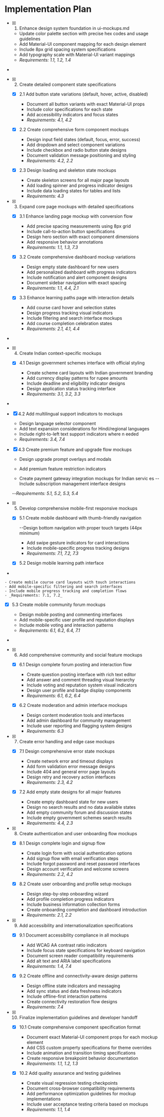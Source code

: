 # Implementation Plan

- [x] 1. Enhance design system foundation in ui-mockups.md





  - Update color palette section with precise hex codes and usage guidelines
  - Add Material-UI component mapping for each design element
  - Include 8px grid spacing system specifications
  - Add typography scale with Material-UI variant mappings
  - _Requirements: 1.1, 1.2, 1.4_
-

- [x] 2. Create detailed component state specifications





  - [x] 2.1 Add button state variations (default, hover, active, disabled)



    - Document all button variants with exact Material-UI props
    - Include color specifications for each state
    - Add accessibility indicators and focus states
    - _Requirements: 4.1, 4.2_

  - [x] 2.2 Create comprehensive form component mockups



    - Design input field states (default, focus, error, success)
    - Add dropdown and select component variations
    - Include checkbox and radio button state designs
    - Document validation message positioning and styling
    - _Requirements: 4.2, 2.2_

  - [x] 2.3 Design loading and skeleton state mockups




    - Create skeleton screens for all major page layouts
    - Add loading spinner and progress indicator designs
    - Include data loading states for tables and lists
    - _Requirements: 4.3_

- [x] 3. Expand core page mockups with detailed specifications









  - [x] 3.1 Enhance landing page mockup with conversion flow




    - Add precise spacing measurements using 8px grid
    - Include call-to-action button specifications
    - Design hero section with exact component dimensions
    - Add responsive behavior annotations
    - _Requirements: 1.1, 1.3, 7.3_

  - [x] 3.2 Create comprehensive dashboard mockup variations


    - Design empty state dashboard for new users
    - Add personalized dashboard with progress indicators
    - Include notification and alert component designs
    - Document sidebar navigation with exact spacing
    - _Requirements: 1.1, 4.4, 2.1_

  - [x] 3.3 Enhance learning paths page with interaction details


    - Add course card hover and selection states
    - Design progress tracking visual indicators
    - Include filtering and search interface mockups
    - Add course completion celebration states
    - _Requirements: 2.1, 4.1, 4.4_
-

- [x] 4. Create Indian context-specific mockups








  - [x] 4.1 Design government schemes interface with official styling








    - Create scheme card layouts with Indian government branding
    - Add currency display patterns for rupee amounts
    - Include deadline and eligibility indicator designs
    - Design application status tracking interface
    - _Requirements: 3.1, 3.2, 3.3_

-

  - [x] 4.2 Add multilingual support indicators to mockups



    - Design language selector component
    - Add text expansion considerations for Hindi/regional languages
    - Include right-to-left text support indicators where n
eeded
    - _Requirements: 3.4, 7.4_

  - [x] 4.3 Create premium feature and upgrade flow mockups





    - Design upgrade prompt overlays and modals
    - Add premium feature restriction indicators

    - Create payment gateway integration mockups for Indian servic
es
   -- Include subscription management interface designs

    --_Requirements: 5.1, 5.2, 5.3, 5.4_



- [x] 5. Develop comprehensive mobile-first responsive mockups






  - [x] 5.1 Create mobile dashboard with thumb-friendly navigation



    --Design bottom navigation with proper touch 
targets (44px minimum)

    - Add swipe gesture indicators for card interactions
    - Include mobile-specific progress tracking designs
    - _Requirements: 7.1, 7.2, 7.3_

  - [x] 5.2 Design mobile learning path interface


-

    - Create mobile course card layouts with touch interactions
    - Add mobile-specific filtering and search interfaces
    - Include mobile progress tracking and completion flows
    - _Requirements: 7.1, 7.2_

  - [x] 5.3 Create mobile community forum mockups



    - Design mobile posting and commenting interfaces
    - Add mobile-specific user profile and reputation displays
    - Include mobile voting and interaction patterns
    - _Requirements: 6.1, 6.2, 6.4, 7.1_
-

- [x] 6. Add comprehensive community and social feature mockups




  - [x] 6.1 Design complete forum posting and interaction flow


    - Create question posting interface with rich text editor
    - Add answer and comment threading visual hierarchy
    - Include voting and reputation system visual indicators
    - Design user profile and badge display components
    - _Requirements: 6.1, 6.2, 6.4_

  - [x] 6.2 Create moderation and admin interface mockups


    - Design content moderation tools and interfaces
    - Add admin dashboard for community management
    - Include user reporting and flagging system designs
    - _Requirements: 6.3_

- [x] 7. Create error handling and edge case mockups





  - [x] 7.1 Design comprehensive error state mockups


    - Create network error and timeout displays
    - Add form validation error message designs
    - Include 404 and general error page layouts
    - Design retry and recovery action interfaces
    - _Requirements: 2.3, 4.2_

  - [x] 7.2 Add empty state designs for all major features


    - Create empty dashboard state for new users
    - Design no search results and no data available states
    - Add empty community forum and discussion states
    - Include empty government schemes search results
    - _Requirements: 4.4, 2.3_

- [x] 8. Create authentication and user onboarding flow mockups








  - [x] 8.1 Design complete login and signup flow



    - Create login form with social authentication options
    - Add signup flow with email verification steps
    - Include forgot password and reset password interfaces
    - Design account verification and welcome screens
    - _Requirements: 2.2, 4.2_

  - [x] 8.2 Create user onboarding and profile setup mockups



    - Design step-by-step onboarding wizard
    - Add profile completion progress indicators
    - Include business information collection forms
    - Create onboarding completion and dashboard introduction
    - _Requirements: 2.1, 2.2_

- [x] 9. Add accessibility and internationalization specifications





  - [x] 9.1 Document accessibility compliance in all mockups


    - Add WCAG AA contrast ratio indicators
    - Include focus state specifications for keyboard navigation
    - Document screen reader compatibility requirements
    - Add alt text and ARIA label specifications
    - _Requirements: 1.4, 7.4_

  - [x] 9.2 Create offline and connectivity-aware design patterns


    - Design offline state indicators and messaging
    - Add sync status and data freshness indicators
    - Include offline-first interaction patterns
    - Create connectivity restoration flow designs
    - _Requirements: 7.4_


- [x] 10. Finalize implementation guidelines and developer handoff




  - [x] 10.1 Create comprehensive component specification format


    - Document exact Material-UI component props for each mockup element
    - Add CSS custom property specifications for theme overrides
    - Include animation and transition timing specifications
    - Create responsive breakpoint behavior documentation
    - _Requirements: 1.1, 1.2, 1.3_

  - [x] 10.2 Add quality assurance and testing guidelines


    - Create visual regression testing checkpoints
    - Document cross-browser compatibility requirements
    - Add performance optimization guidelines for mockup implementations
    - Include user acceptance testing criteria based on mockups
    - _Requirements: 1.1, 1.4_